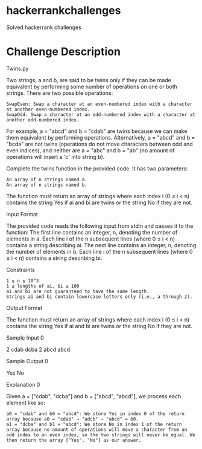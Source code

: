# hackerrankchallenges
Solved hackerrank challenges

# Challenge  Description
Twins.py

Two strings, a and b, are said to be twins only if they can be made equivalent by performing some number of operations on one or both strings. There are two possible operations:

    SwapEven: Swap a character at an even-numbered index with a character at another even-numbered index.
    SwapOdd: Swap a character at an odd-numbered index with a character at another odd-numbered index.

For example, a = "abcd" and b = "cdab" are twins because we can make them equivalent by performing operations. Alternatively, a = "abcd" and b = "bcda" are not twins (operations do not move characters between odd and even indices), and neither are a = "abc" and b = "ab" (no amount of operations will insert a 'c' into string b).

Complete the twins function in the provided code. It has two parameters:

    An array of n strings named a.
    An array of n strings named b.

The function must return an array of strings where each index i (0 ≤ i < n) contains the string Yes if ai and bi are twins or the string No if they are not.

Input Format

The provided code reads the following input from stdin and passes it to the function: The first line contains an integer, n, denoting the number of elements in a. Each line i of the n subsequent lines (where 0 ≤ i < n) contains a string describing ai. The next line contains an integer, n, denoting the number of elements in b. Each line i of the n subsequent lines (where 0 ≤ i < n) contains a string describing bi.

Constraints

    1 ≤ n ≤ 10^3
    1 ≤ lengths of ai, bi ≤ 100
    ai and bi are not guaranteed to have the same length.
    Strings ai and bi contain lowercase letters only (i.e., a through z).

Output Format

The function must return an array of strings where each index i (0 ≤ i < n) contains the string Yes if ai and bi are twins or the string No if they are not.

Sample Input 0

2 cdab dcba 2 abcd abcd

Sample Output 0

Yes No

Explanation 0

Given a = ["cdab", "dcba"] and b = ["abcd", "abcd"], we process each element like so:

    a0 = "cdab" and b0 = "abcd": We store Yes in index 0 of the return array because a0 = "cdab" → "adcb" → "abcd" = b0.
    a1 = "dcba" and b1 = "abcd": We store No in index 1 of the return array because no amount of operations will move a character from an odd index to an even index, so the two strings will never be equal. We then return the array ["Yes", "No"] as our answer.
